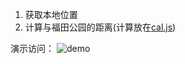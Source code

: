 
1. 获取本地位置
2. 计算与福田公园的距离(计算放在[cal.js](cal.js))

演示访问：
![demo]( ![图片](https://dn-coding-net-production-pp.qbox.me/e26392fd-4c2f-434a-8f88-bb3ad2b6c17b.png) 
)
